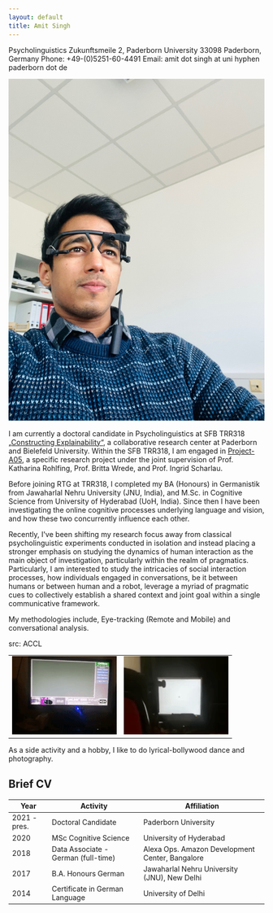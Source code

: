 ```yaml
---
layout: default
title: Amit Singh
---
```

Psycholinguistics
Zukunftsmeile 2, Paderborn University
33098 Paderborn, Germany
Phone: +49-(0)5251-60-4491
Email: amit dot singh at uni hyphen paderborn dot de



<img class="profile-picture" src="profile_picture_updated.jpg">

I am currently a doctoral candidate in Psycholinguistics at SFB TRR318 [„Constructing Explainability“](https://trr318.uni-paderborn.de), a collaborative research center at Paderborn and Bielefeld University. Within the SFB TRR318, I am engaged in [Project-A05](https://trr318.uni-paderborn.de/projekte/a05), a specific research project under the joint supervision of Prof. Katharina Rohlfing, Prof. Britta Wrede, and Prof. Ingrid Scharlau.

Before joining RTG at TRR318, I completed my BA (Honours) in Germanistik from Jawaharlal Nehru University (JNU, India), and M.Sc. in Cognitive Science from University of Hyderabad (UoH, India). Since then I have been investigating the online cognitive processes underlying language and vision, and how these two concurrently influence each other. 

Recently, I've been shifting my research focus away from classical psycholinguistic experiments conducted in isolation and instead placing a stronger emphasis on studying the dynamics of human interaction as the main object of investigation, particularly within the realm of pragmatics. Particularly, I am interested to study the intricacies of social interaction processes, how individuals engaged in conversations, be it between humans or between human and a robot, leverage a myriad of pragmatic cues to collectively establish a shared context and joint goal within a single communicative framework.

My methodologies include, Eye-tracking (Remote and Mobile) and conversational analysis.


<table>
src: ACCL
  <tr>
    <td><img src="images/eyetrack1.gif"></td>
    <td><img src="images/eyetrack2.gif"></td>
  </tr>
 </table>

As a side activity and a hobby, I like to do lyrical-bollywood dance and photography.

## Brief CV

Year | Activity | Affiliation
-----|------- | -----------
2021 - pres. | Doctoral Candidate | Paderborn University
2020 | MSc Cognitive Science | University of Hyderabad 
2018 | Data Associate - German (full-time)| Alexa Ops. Amazon Development Center, Bangalore
2017 | B.A. Honours German | Jawaharlal Nehru University (JNU), New Delhi
2014 | Certificate in German Language | University of Delhi


